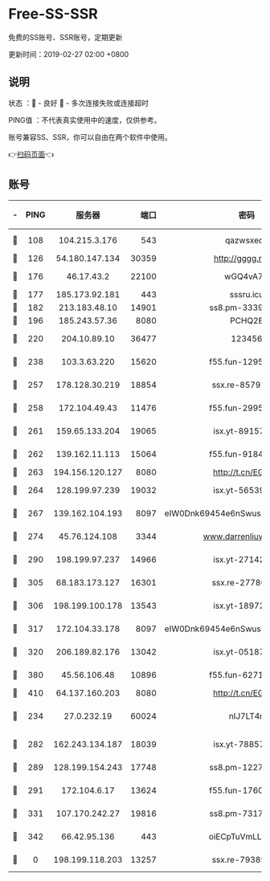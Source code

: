 # Free-SS-SSR

免费的SS账号、SSR账号，定期更新

更新时间：2019-02-27 02:00 +0800

## 说明

状态     ：🙂 - 良好 🙁 - 多次连接失败或连接超时

PING值   ：不代表真实使用中的速度，仅供参考。

账号兼容SS、SSR，你可以自由在两个软件中使用。

👉[扫码页面](https://liesauer.github.io/free-ss-ssr.github.io/)👈

## 账号

|-|PING|服务器|端口|密码|加密方式|区域|
|:----:|:----:|:-----:|-----:|:----:|:----:|:----:|
|🙂|108|104.215.3.176|543|qazwsxedc|aes-256-gcm|JP|
|🙂|126|54.180.147.134|30359|http://gggg.rocks|chacha20|KR|
|🙂|176|46.17.43.2|22100|wGQ4vA7D|aes-256-gcm|RU|
|🙂|177|185.173.92.181|443|sssru.icu|rc4-md5|RU|
|🙂|182|213.183.48.10|14901|ss8.pm-33399389|rc4-md5|RU|
|🙂|196|185.243.57.36|8080|PCHQ2E|rc4-md5|US|
|🙂|220|204.10.89.10|36477|123456|aes-256-cfb|US|
|🙂|238|103.3.63.220|15620|f55.fun-12950229|aes-256-cfb|SG|
|🙂|257|178.128.30.219|18854|ssx.re-85797399|aes-256-cfb|SG|
|🙂|258|172.104.49.43|11476|f55.fun-29951648|aes-256-cfb|SG|
|🙂|261|159.65.133.204|19065|isx.yt-89157560|aes-256-cfb|SG|
|🙂|262|139.162.11.113|15064|f55.fun-91846921|aes-256-cfb|SG|
|🙂|263|194.156.120.127|8080|http://t.cn/EGJIyrl|rc4-md5|RU|
|🙂|264|128.199.97.239|19032|isx.yt-56539543|aes-256-cfb|SG|
|🙂|267|139.162.104.193|8097|eIW0Dnk69454e6nSwuspv9DmS201tQ0D|aes-256-cfb|JP|
|🙂|274|45.76.124.108|3344|www.darrenliuwei.com|aes-256-cfb|AU|
|🙂|290|198.199.97.237|14966|isx.yt-27142882|aes-256-cfb|US|
|🙂|305|68.183.173.127|16301|ssx.re-27780597|aes-256-cfb|US|
|🙂|306|198.199.100.178|13543|isx.yt-18972855|aes-256-cfb|US|
|🙂|317|172.104.33.178|8097|eIW0Dnk69454e6nSwuspv9DmS201tQ0D|aes-256-cfb|SG|
|🙂|320|206.189.82.176|13042|isx.yt-05187143|aes-256-cfb|SG|
|🙂|380|45.56.106.48|10896|f55.fun-62719865|aes-256-cfb|US|
|🙂|410|64.137.160.203|8080|http://t.cn/EGJIyrl|rc4-md5|CA|
|🙂|234|27.0.232.19|60024|nIJ7LT4n|xchacha20-ietf-poly1305|HK|
|🙂|282|162.243.134.187|18039|isx.yt-78857409|aes-256-cfb|US|
|🙂|289|128.199.154.243|17748|ss8.pm-12277718|aes-256-cfb|SG|
|🙂|291|172.104.6.17|13624|f55.fun-17607418|aes-256-cfb|US|
|🙂|331|107.170.242.27|19816|ss8.pm-73178882|aes-256-cfb|US|
|🙂|342|66.42.95.136|443|oiECpTuVmLLxk4Ts|aes-256-cfb|US|
|🙁|0|198.199.118.203|13257|ssx.re-79389209|aes-256-cfb|US|
